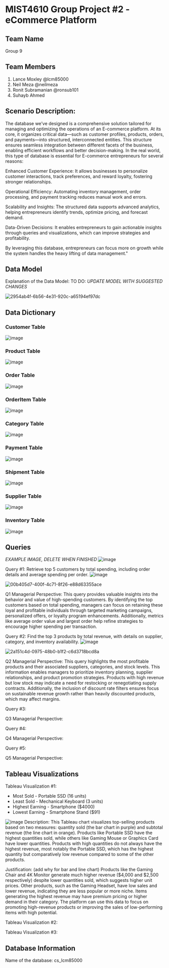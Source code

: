 # MIST4610 Group Project #2 - eCommerce Platform
## Team Name 
Group 9

## Team Members 
1. Lance Moxley @lcm85000
2. Neil Meza @neilmeza
3. Ronit Subramanian @ronsub101
4. Suhayb Ahmed

## Scenario Description:
The database we’ve designed is a comprehensive solution tailored for managing and optimizing the operations of an E-commerce platform. At its core, it organizes critical data—such as customer profiles, products, orders, and payments—into structured, interconnected entities. This structure ensures seamless integration between different facets of the business, enabling efficient workflows and better decision-making. In the real world, this type of database is essential for E-commerce entrepreneurs for several reasons:

Enhanced Customer Experience: It allows businesses to personalize customer interactions, track preferences, and reward loyalty, fostering stronger relationships.

Operational Efficiency: Automating inventory management, order processing, and payment tracking reduces manual work and errors.

Scalability and Insights: The structured data supports advanced analytics, helping entrepreneurs identify trends, optimize pricing, and forecast demand.

Data-Driven Decisions: It enables entrepreneurs to gain actionable insights through queries and visualizations, which can improve strategies and profitability.

By leveraging this database, entrepreneurs can focus more on growth while the system handles the heavy lifting of data management."


## Data Model 
Explanation of the Data Model: 
TO DO: *UPDATE MODEL WITH SUGGESTED CHANGES*

![2954ab4f-6b56-4e31-920c-a65194ef97dc](https://github.com/user-attachments/assets/d60194a2-c36d-4287-9e9f-9bb58ff4ae37)


## Data Dictionary 
### Customer Table
![image](https://github.com/user-attachments/assets/4dce55d3-4c16-46af-a438-2e6ff3149c42)

### Product Table
![image](https://github.com/user-attachments/assets/dadad371-0fad-445a-92e9-7c5e71dec333)

### Order Table
![image](https://github.com/user-attachments/assets/84d4a04d-4e65-4c58-8560-7e8bfc4c02ad)

### OrderItem Table
![image](https://github.com/user-attachments/assets/9e672031-5045-43da-bb14-0fdcc816527e)

### Category Table
![image](https://github.com/user-attachments/assets/8f61d7bc-7ce2-49f2-af9a-ad656b31f5bd)

### Payment Table
![image](https://github.com/user-attachments/assets/7bfa8e2d-5350-4f5e-96bf-83d8b56ebf12)

### Shipment Table
![image](https://github.com/user-attachments/assets/602cf1cb-79f7-4165-94b8-8ee72253b4f5)

### Supplier Table
![image](https://github.com/user-attachments/assets/4308f5fd-0a47-43dc-90f6-ed77e59d6a13)

### Inventory Table
![image](https://github.com/user-attachments/assets/d1c84cf0-de4c-469b-a9f3-de35ad327470)


## Queries 
*EXAMPLE IMAGE, DELETE WHEN FINISHED* ![image](https://github.com/user-attachments/assets/75509222-3188-4f22-8777-84274ed7e9b2)

Query #1: Retrieve top 5 customers by total spending, including order details and average spending per order.
![image](https://github.com/user-attachments/assets/63fcf7ac-a470-4d3b-83f1-1e78ab96dc7f)

![00b405d7-400f-4c71-8f26-e88d63355ace](https://github.com/user-attachments/assets/5041b08d-5584-43b4-ad1d-2e6c4b7ba7b2)

Q1 Managerial Perspective: This query provides valuable insights into the behavior and value of high-spending customers. By identifying the top customers based on total spending, managers can focus on retaining these loyal and profitable individuals through targeted marketing campaigns, personalized offers, or loyalty program enhancements. Additionally, metrics like average order value and largest order help refine strategies to encourage higher spending per transaction. 


Query #2: Find the top 3 products by total revenue, with details on supplier, category, and inventory availability.
![image](https://github.com/user-attachments/assets/f0b7d7c6-8bdd-4b26-bb0f-4f0c60e5ca92)

![2a151c4d-0975-48b0-b1f2-c6d3718bcd8a](https://github.com/user-attachments/assets/98fcddbf-52fe-46d7-bdf2-a94b7630eece)

Q2 Managerial Perspective: This query highlights the most profitable products and their associated suppliers, categories, and stock levels. This information enables managers to prioritize inventory planning, supplier relationships, and product promotion strategies. Products with high revenue but low stock may indicate a need for restocking or renegotiating supply contracts. Additionally, the inclusion of discount rate filters ensures focus on sustainable revenue growth rather than heavily discounted products, which may affect margins.


Query #3: 

Q3 Managerial Perspective: 


Query #4: 

Q4 Managerial Perspective: 


Query #5: 

Q5 Managerial Perspective: 


## Tableau Visualizations

Tableau Visualization #1: 

- Most Sold - Portable SSD (16 units)
- Least Sold - Mechanical Keyboard (3 units)
- Highest Earning - Smartphone ($4000)
- Lowest Earning - Smartphone Stand ($91)

![image](https://github.com/user-attachments/assets/314ae607-1f51-4930-a080-86785f883a41)
Description:
This Tableau chart visualizes top-selling products based on two measures: quantity sold (the bar chart in purple) and subtotal revenue (the line chart in orange). 
Products like Portable SSD have the highest quantities sold, while others like Gaming Mouse or Graphics Card have lower quantities. 
Products with high quantities do not always have the highest revenue, most notably the Portable SSD, which has the highest quantity but comparatively low revenue compared to some of the other products.

Justification: (add why for bar and line chart)
Products like the Gaming Chair and 4K Monitor generate much higher revenue ($4,000 and $2,500 respectively) despite lower quantities sold, which suggests higher unit prices. 
Other products, such as the Gaming Headset, have low sales and lower revenue, indicating they are less popular or more niche. 
Items generating the highest revenue may have premium pricing or higher demand in their category. 
The platform can use this data to focus on promoting high-revenue products or improving the sales of low-performing items with high potential. 

Tableau Visualization #2:

Tableau Visualization #3:


## Database Information
Name of the database: cs_lcm85000
